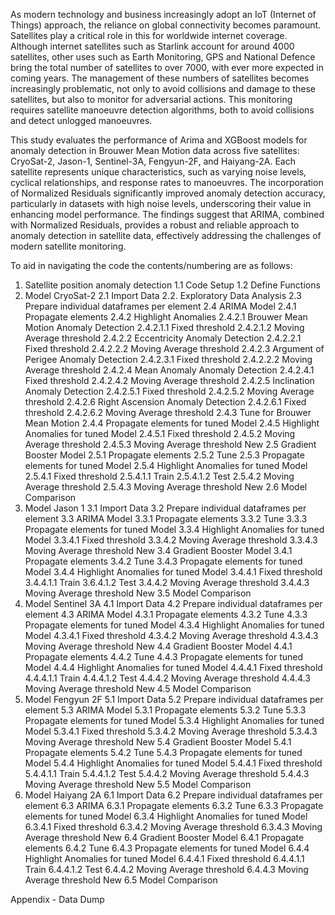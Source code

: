 As modern technology and business increasingly adopt an IoT (Internet of Things) approach, the reliance on global connectivity becomes paramount. Satellites play a critical role in this for worldwide internet coverage. Although internet satellites such as Starlink account for around 4000 satellites, other uses such as Earth Monitoring, GPS and National Defence bring the total number of satellites to over 7000, with ever more expected in coming years. The management of these numbers of satellites becomes increasingly problematic, not only to avoid collisions and damage to these satellites, but also to monitor for adversarial actions. This monitoring requires satellite manoeuvre detection algorithms, both to avoid collisions and detect unlogged manoeuvres. 

This study evaluates the performance of Arima and XGBoost models for anomaly detection in Brouwer Mean Motion data across five satellites: CryoSat-2, Jason-1, Sentinel-3A, Fengyun-2F, and Haiyang-2A. Each satellite represents unique characteristics, such as varying noise levels, cyclical relationships, and response rates to manoeuvres. The incorporation of Normalized Residuals significantly improved anomaly detection accuracy, particularly in datasets with high noise levels, underscoring their value in enhancing model performance. The findings suggest that ARIMA, combined with Normalized Residuals, provides a robust and reliable approach to anomaly detection in satellite data, effectively addressing the challenges of modern satellite monitoring.


To aid in navigating the code the contents/numbering are as follows:

1. Satellite position anomaly detection
   1.1 Code Setup
   1.2 Define Functions
2. Model CryoSat-2
   2.1 Import Data
   2.2. Exploratory Data Analysis
   2.3 Prepare individual dataframes per element
   2.4 ARIMA Model
      2.4.1 Propagate elements
      2.4.2 Highlight Anomalies
         2.4.2.1 Brouwer Mean Motion Anomaly Detection
            2.4.2.1.1 Fixed threshold
            2.4.2.1.2 Moving Average threshold
         2.4.2.2 Eccentricity Anomaly Detection
            2.4.2.2.1 Fixed threshold
            2.4.2.2.2 Moving Average threshold
         2.4.2.3 Argument of Perigee Anomaly Detection
            2.4.2.3.1 Fixed threshold
            2.4.2.2.2 Moving Average threshold
         2.4.2.4 Mean Anomaly Anomaly Detection
            2.4.2.4.1  Fixed threshold
            2.4.2.4.2 Moving Average threshold
         2.4.2.5 Inclination Anomaly Detection
            2.4.2.5.1 Fixed threshold
            2.4.2.5.2 Moving Average threshold
         2.4.2.6 Right Ascension Anomaly Detection
            2.4.2.6.1 Fixed threshold
            2.4.2.6.2 Moving Average threshold
      2.4.3 Tune for Brouwer Mean Motion
      2.4.4 Propagate elements for tuned Model
      2.4.5 Highlight Anomalies for tuned Model
         2.4.5.1 Fixed threshold
         2.4.5.2 Moving Average threshold
         2.4.5.3 Moving Average threshold New
   2.5 Gradient Booster Model
      2.5.1 Propagate elements
      2.5.2 Tune
      2.5.3 Propagate elements for tuned Model
      2.5.4 Highlight Anomalies for tuned Model
         2.5.4.1 Fixed threshold
            2.5.4.1.1 Train
            2.5.4.1.2 Test
         2.5.4.2 Moving Average threshold
         2.5.4.3 Moving Average threshold New
   2.6 Model Comparison
 3. Model Jason 1
   3.1 Import Data
   3.2 Prepare individual dataframes per element
   3.3 ARIMA Model
      3.3.1 Propagate elements
      3.3.2 Tune
      3.3.3 Propagate elements for tuned Model
      3.3.4 Highlight Anomalies for tuned Model
         3.3.4.1 Fixed threshold
         3.3.4.2 Moving Average threshold
         3.3.4.3 Moving Average threshold New
   3.4 Gradient Booster Model
      3.4.1 Propagate elements
      3.4.2 Tune
      3.4.3 Propagate elements for tuned Model
      3.4.4 Highlight Anomalies for tuned Model
         3.4.4.1 Fixed threshold
            3.4.4.1.1 Train
            3.6.4.1.2 Test
         3.4.4.2 Moving Average threshold
         3.4.4.3 Moving Average threshold New
   3.5 Model Comparison
 4. Model Sentinel 3A
   4.1 Import Data
   4.2 Prepare individual dataframes per element
   4.3 ARIMA Model
      4.3.1 Propagate elements
      4.3.2 Tune
      4.3.3 Propagate elements for tuned Model
      4.3.4 Highlight Anomalies for tuned Model
         4.3.4.1 Fixed threshold
         4.3.4.2 Moving Average threshold
         4.3.4.3 Moving Average threshold New
   4.4 Gradient Booster Model
      4.4.1 Propagate elements
      4.4.2 Tune
      4.4.3 Propagate elements for tuned Model
      4.4.4 Highlight Anomalies for tuned Model
         4.4.4.1 Fixed threshold
            4.4.4.1.1 Train
            4.4.4.1.2 Test
         4.4.4.2 Moving Average threshold
         4.4.4.3 Moving Average threshold New
   4.5 Model Comparison
 5. Model Fengyun 2F
   5.1 Import Data
   5.2 Prepare individual dataframes per element
   5.3 ARIMA Model
      5.3.1 Propagate elements
      5.3.2 Tune
      5.3.3 Propagate elements for tuned Model
      5.3.4 Highlight Anomalies for tuned Model
         5.3.4.1 Fixed threshold
         5.3.4.2 Moving Average threshold
         5.3.4.3 Moving Average threshold New
   5.4 Gradient Booster Model
      5.4.1 Propagate elements
      5.4.2 Tune
      5.4.3 Propagate elements for tuned Model
      5.4.4 Highlight Anomalies for tuned Model
         5.4.4.1 Fixed threshold
            5.4.4.1.1 Train
            5.4.4.1.2 Test
         5.4.4.2 Moving Average threshold
         5.4.4.3 Moving Average threshold New
   5.5 Model Comparison
 6. Model Haiyang 2A
   6.1 Import Data
   6.2 Prepare individual dataframes per element
   6.3 ARIMA
      6.3.1 Propagate elements
      6.3.2 Tune
      6.3.3 Propagate elements for tuned Model
      6.3.4 Highlight Anomalies for tuned Model
         6.3.4.1 Fixed threshold
         6.3.4.2 Moving Average threshold
         6.3.4.3 Moving Average threshold New
   6.4 Gradient Booster Model
      6.4.1 Propagate elements
      6.4.2 Tune
      6.4.3 Propagate elements for tuned Model
      6.4.4 Highlight Anomalies for tuned Model
         6.4.4.1 Fixed threshold
            6.4.4.1.1 Train
            6.4.4.1.2 Test
         6.4.4.2 Moving Average threshold
         6.4.4.3 Moving Average threshold New
   6.5 Model Comparison


Appendix - Data Dump
